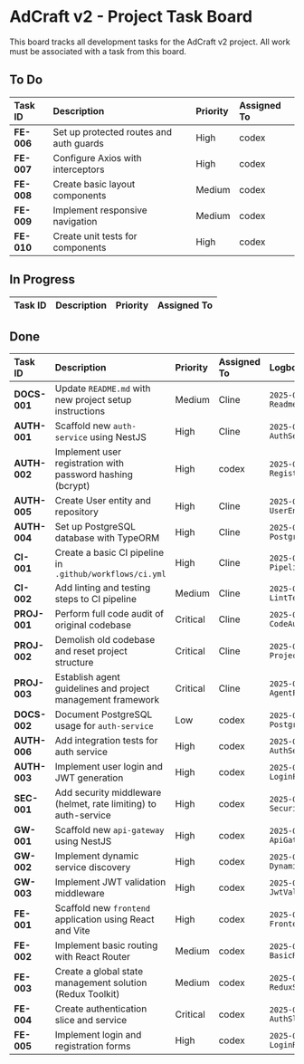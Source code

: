 # AdCraft v2 - Project Task Board

This board tracks all development tasks for the AdCraft v2 project. All work must be associated with a task from this board.

## To Do

| Task ID    | Description                             | Priority | Assigned To |
| :--------- | :-------------------------------------- | :------- | :---------- |
| **FE-006** | Set up protected routes and auth guards | High     | codex       |
| **FE-007** | Configure Axios with interceptors       | High     | codex       |
| **FE-008** | Create basic layout components          | Medium   | codex       |
| **FE-009** | Implement responsive navigation         | Medium   | codex       |
| **FE-010** | Create unit tests for components        | High     | codex       |

## In Progress

| Task ID | Description | Priority | Assigned To |
| :------ | :---------- | :------- | :---------- |

## Done

| Task ID      | Description                                                     | Priority | Assigned To | Logbook Entry                                  |
| :----------- | :-------------------------------------------------------------- | :------- | :---------- | :--------------------------------------------- |
| **DOCS-001** | Update `README.md` with new project setup instructions          | Medium   | Cline       | `2025-07-03-DOCS-001-ReadmeUpdate.md`          |
| **AUTH-001** | Scaffold new `auth-service` using NestJS                        | High     | Cline       | `2025-07-05-AUTH-001-AuthServiceScaffold.md`   |
| **AUTH-002** | Implement user registration with password hashing (bcrypt)      | High     | codex       | `2025-07-04-AUTH-002-User-Registration.md`     |
| **AUTH-005** | Create User entity and repository                               | High     | Cline       | `2025-07-03-AUTH-005-UserEntity.md`            |
| **AUTH-004** | Set up PostgreSQL database with TypeORM                         | High     | Cline       | `2025-07-05-AUTH-004-PostgresSetupFixed.md`    |
| **CI-001**   | Create a basic CI pipeline in `.github/workflows/ci.yml`        | High     | Cline       | `2025-07-03-CI-001-PipelineSetup.md`           |
| **CI-002**   | Add linting and testing steps to CI pipeline                    | Medium   | Cline       | `2025-07-03-CI-002-LintTestSteps.md`           |
| **PROJ-001** | Perform full code audit of original codebase                    | Critical | Cline       | `2025-07-03-PROJ-001-CodeAudit.md`             |
| **PROJ-002** | Demolish old codebase and reset project structure               | Critical | Cline       | `2025-07-03-PROJ-002-ProjectReset.md`          |
| **PROJ-003** | Establish agent guidelines and project management framework     | Critical | Cline       | `2025-07-03-PROJ-003-AgentFramework.md`        |
| **DOCS-002** | Document PostgreSQL usage for `auth-service`                    | Low      | codex       | `2025-07-05-DOCS-002-PostgresUpdate.md`        |
| **AUTH-006** | Add integration tests for auth service                          | High     | codex       | `2025-07-05-AUTH-006-AuthServiceE2E.md`        |
| **AUTH-003** | Implement user login and JWT generation                         | High     | codex       | `2025-07-06-AUTH-003-LoginFlow.md`             |
| **SEC-001**  | Add security middleware (helmet, rate limiting) to auth-service | High     | codex       | `2025-07-06-SEC-001-SecurityMiddleware.md`     |
| **GW-001**   | Scaffold new `api-gateway` using NestJS                         | High     | codex       | `2025-07-06-GW-001-ApiGatewayScaffold.md`      |
| **GW-002**   | Implement dynamic service discovery                             | High     | codex       | `2025-07-06-GW-002-DynamicServiceDiscovery.md` |
| **GW-003**   | Implement JWT validation middleware                             | High     | codex       | `2025-07-06-GW-003-JwtValidationMiddleware.md` |
| **FE-001**   | Scaffold new `frontend` application using React and Vite        | High     | codex       | `2025-07-06-FE-001-FrontendScaffold.md`        |
| **FE-002**   | Implement basic routing with React Router                       | Medium   | codex       | `2025-07-06-FE-002-BasicRouting.md`            |
| **FE-003**   | Create a global state management solution (Redux Toolkit)       | Medium   | codex       | `2025-07-06-FE-003-ReduxStore.md`              |
| **FE-004**   | Create authentication slice and service                         | Critical | codex       | `2025-07-06-FE-004-AuthSliceService.md`        |
| **FE-005**   | Implement login and registration forms                          | High     | codex       | `2025-07-06-FE-005-LoginRegistrationForms.md`  |
